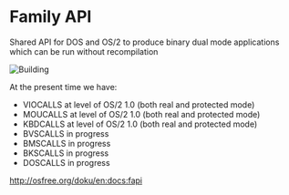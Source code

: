 # Family API

Shared API for DOS and OS/2 to produce binary dual mode applications which can be run without recompilation

![Building](https://github.com/prokushev/FamilyAPI/actions/workflows/build.yml/badge.svg)

At the present time we have:

- VIOCALLS at level of OS/2 1.0 (both real and protected mode)
- MOUCALLS at level of OS/2 1.0 (both real and protected mode)
- KBDCALLS at level of OS/2 1.0 (both real and protected mode)
- BVSCALLS in progress
- BMSCALLS in progress
- BKSCALLS in progress
- DOSCALLS in progress


http://osfree.org/doku/en:docs:fapi
